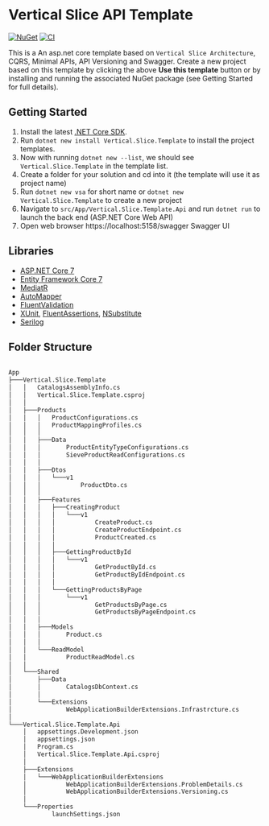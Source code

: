 # Vertical Slice API Template
[![NuGet](https://img.shields.io/nuget/v/Vertical.Slice.Template?style=flat-square)](https://www.nuget.org/packages/Vertical.Slice.Template)
[![CI](https://img.shields.io/github/actions/workflow/status/mehdihadeli/vertical-slice-api-template/dotnet.yml?style=flat-square)](https://github.com/mehdihadeli/vertical-slice-api-template/actions/workflows/dotnet.yml) 

This is a An asp.net core template based on `Vertical Slice Architecture`, CQRS, Minimal APIs, API Versioning and Swagger. Create a new project based on this template by clicking the above **Use this template** button or by installing and running the associated NuGet package (see Getting Started for full details). 


## Getting Started
1. Install the latest [.NET Core SDK](https://dot.net).
2. Run `dotnet new install Vertical.Slice.Template` to install the project templates.
3. Now with running `dotnet new --list`, we should see `Vertical.Slice.Template` in the template list.
4. Create a folder for your solution and cd into it (the template will use it as project name)
5. Run `dotnet new vsa` for short name or `dotnet new Vertical.Slice.Template` to create a new project
6. Navigate to `src/App/Vertical.Slice.Template.Api` and run `dotnet run` to launch the back end (ASP.NET Core Web API)
7. Open web browser https://localhost:5158/swagger Swagger UI

## Libraries
* [ASP.NET Core 7](https://docs.microsoft.com/en-us/aspnet/core/introduction-to-aspnet-core)
* [Entity Framework Core 7](https://docs.microsoft.com/en-us/ef/core/)
* [MediatR](https://github.com/jbogard/MediatR)
* [AutoMapper](https://github.com/AutoMapper/AutoMapper)
* [FluentValidation](https://fluentvalidation.net/)
* [XUnit](https://github.com/xunit/xunit), [FluentAssertions](https://fluentassertions.com/), [NSubstitute](https://github.com/nsubstitute/NSubstitute)
* [Serilog](https://serilog.net/)

## Folder Structure
``` cmd

App
├───Vertical.Slice.Template
│   │   CatalogsAssemblyInfo.cs
│   │   Vertical.Slice.Template.csproj
│   │
│   ├───Products
│   │   │   ProductConfigurations.cs
│   │   │   ProductMappingProfiles.cs
│   │   │
│   │   ├───Data
│   │   │       ProductEntityTypeConfigurations.cs
│   │   │       SieveProductReadConfigurations.cs
│   │   │
│   │   ├───Dtos
│   │   │   └───v1
│   │   │           ProductDto.cs
│   │   │
│   │   ├───Features
│   │   │   ├───CreatingProduct
│   │   │   │   └───v1
│   │   │   │           CreateProduct.cs
│   │   │   │           CreateProductEndpoint.cs
│   │   │   │           ProductCreated.cs
│   │   │   │
│   │   │   ├───GettingProductById
│   │   │   │   └───v1
│   │   │   │           GetProductById.cs
│   │   │   │           GetProductByIdEndpoint.cs
│   │   │   │
│   │   │   └───GettingProductsByPage
│   │   │       └───v1
│   │   │               GetProductsByPage.cs
│   │   │               GetProductsByPageEndpoint.cs
│   │   │
│   │   ├───Models
│   │   │       Product.cs
│   │   │
│   │   └───ReadModel
│   │           ProductReadModel.cs
│   │
│   └───Shared
│       ├───Data
│       │       CatalogsDbContext.cs
│       │
│       └───Extensions
│               WebApplicationBuilderExtensions.Infrastrcture.cs
│
└───Vertical.Slice.Template.Api
    │   appsettings.Development.json
    │   appsettings.json
    │   Program.cs
    │   Vertical.Slice.Template.Api.csproj
    │
    ├───Extensions
    │   └───WebApplicationBuilderExtensions
    │           WebApplicationBuilderExtensions.ProblemDetails.cs
    │           WebApplicationBuilderExtensions.Versioning.cs
    │
    └───Properties
            launchSettings.json
```